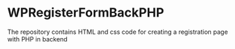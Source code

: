 # WPRegisterFormBackPHP
The repository contains HTML and css code for creating a registration page with PHP in backend
